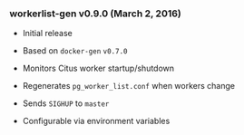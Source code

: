 ### workerlist-gen v0.9.0 (March 2, 2016) ###

* Initial release

* Based on `docker-gen` `v0.7.0`

* Monitors Citus worker startup/shutdown

* Regenerates `pg_worker_list.conf` when workers change

* Sends `SIGHUP` to `master`

* Configurable via environment variables
